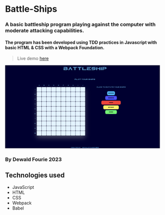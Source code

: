 # Battle-Ships

### A basic battleship program playing against the computer with moderate attacking capabilities.
#### The program has been developed using TDD practices in Javascript with basic HTML & CSS with a Webpack Foundation. 

> Live demo [here](https://dewaldfourie.github.io/Battle-Ships/)

<img width="1422" alt="battle-preview" src="https://github.com/DewaldFourie/Battle-Ships/blob/main/battle-preview.png">


### By Dewald Fourie 2023

## Technologies used 

* JavaScript
* HTML
* CSS
* Webpack
* Babel

